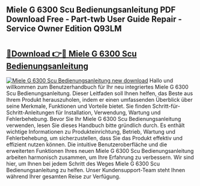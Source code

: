 ## Miele G 6300 Scu Bedienungsanleitung PDF Download Free - Part-twb User Guide Repair - Service Owner Edition Q93LM

# <h2><a href="http://df2ff0t.blite.top/?on=Miele+G+6300+Scu+Bedienungsanleitung">🔗Download 👉🔴 Miele G 6300 Scu Bedienungsanleitung</a></h2>

[![Miele G 6300 Scu Bedienungsanleitung new download](https://i.imgur.com/lujVjoI.png)](http://df2ff0t.blite.top/?on=Miele+G+6300+Scu+Bedienungsanleitung)
Hallo und willkommen zum Benutzerhandbuch für Ihr neu integriertes Miele G 6300 Scu Bedienungsanleitung. Dieser Leitfaden soll Ihnen helfen, das Beste aus Ihrem Produkt herauszuholen, indem er einen umfassenden Überblick über seine Merkmale, Funktionen und Vorteile bietet. Sie finden Schritt-für-Schritt-Anleitungen für Installation, Verwendung, Wartung und Fehlerbehebung. Bevor Sie Ihr Miele G 6300 Scu Bedienungsanleitung verwenden, lesen Sie dieses Handbuch bitte gründlich durch. Es enthält wichtige Informationen zu Produkteinrichtung, Betrieb, Wartung und Fehlerbehebung, um sicherzustellen, dass Sie das Produkt effektiv und effizient nutzen können. Die intuitive Benutzeroberfläche und die erweiterten Funktionen Ihres neuen Miele G 6300 Scu Bedienungsanleitung arbeiten harmonisch zusammen, um Ihre Erfahrung zu verbessern. Wir sind hier, um Ihnen bei jedem Schritt des Weges Miele G 6300 Scu Bedienungsanleitung zu helfen. Unser Kundensupport-Team steht Ihnen während Ihrer gesamten Reise zur Verfügung.
